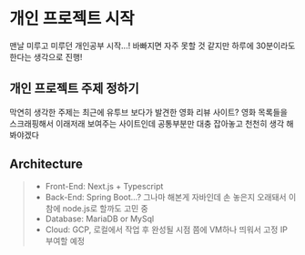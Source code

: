 개인 프로젝트 시작
===========================

맨날 미루고 미루던 개인공부 시작...!
바빠지면 자주 못할 것 같지만 하루에 30분이라도 한다는 생각으로 진행!

## 개인 프로젝트 주제 정하기

막연히 생각한 주제는 최근에 유투브 보다가 발견한 영화 리뷰 사이트?
영화 목록들을 스크래핑해서 이래저래 보여주는 사이트인데 
공통부분만 대충 잡아놓고 천천히 생각 해봐야겠다


## Architecture
 >- Front-End: Next.js + Typescript
 >- Back-End: Spring Boot...? 그나마 해본게 자바인데 손 놓은지 오래돼서 이 참에 node.js로 할까도 고민 중
 >- Database: MariaDB or MySql
 >- Cloud: GCP, 로컬에서 작업 후 완성될 시점 쯤에 VM하나 띄워서 고정 IP 부여할 예정



<!-- - [Next.js Documentation](https://nextjs.org/docs) - learn about Next.js features and API. -->
<!-- - [Learn Next.js](https://nextjs.org/learn) - an interactive Next.js tutorial. -->